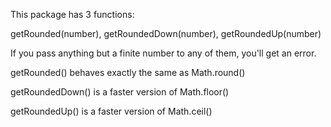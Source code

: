 This package has 3 functions:

getRounded(number),  getRoundedDown(number),  getRoundedUp(number)

If you pass anything but a finite number to any of them, you'll get an error.


getRounded() behaves exactly the same as Math.round()

getRoundedDown() is a faster version of Math.floor()

getRoundedUp() is a faster version of Math.ceil()